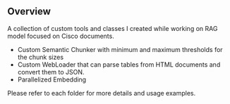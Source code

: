 ## Overview

A collection of custom tools and classes I created while working on RAG model focused on Cisco documents.

- Custom Semantic Chunker with minimum and maximum thresholds for the chunk sizes
- Custom WebLoader that can parse tables from HTML documents and convert them to JSON.
- Parallelized Embedding

Please refer to each folder for more details and usage examples.